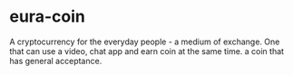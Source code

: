 # eura-coin
A cryptocurrency for the everyday people - a medium of exchange. 
One that can use a video, chat app and earn coin at the same time. 
a coin that has general acceptance.
